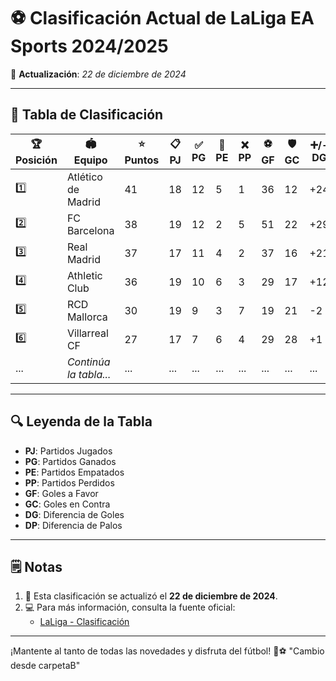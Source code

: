 # ⚽ Clasificación Actual de LaLiga EA Sports 2024/2025

📅 **Actualización**: *22 de diciembre de 2024*

---

## 🌟 Tabla de Clasificación

| 🏆 **Posición** | 🏟️ **Equipo**       | ⭐ **Puntos** | 📋 **PJ** | ✅ **PG** | 🤝 **PE** | ❌ **PP** | ⚽ **GF** | 🛡️ **GC** | ➕/- **DG** |
|-----------------|--------------------|--------------|-----------|-----------|-----------|-----------|-----------|-----------|-------------|
| 1️⃣             | Atlético de Madrid | 41           | 18        | 12        | 5         | 1         | 36        | 12        | +24         |
| 2️⃣             | FC Barcelona       | 38           | 19        | 12        | 2         | 5         | 51        | 22        | +29         |
| 3️⃣             | Real Madrid        | 37           | 17        | 11        | 4         | 2         | 37        | 16        | +21         |
| 4️⃣             | Athletic Club      | 36           | 19        | 10        | 6         | 3         | 29        | 17        | +12         |
| 5️⃣             | RCD Mallorca       | 30           | 19        | 9         | 3         | 7         | 19        | 21        | -2          |
| 6️⃣             | Villarreal CF      | 27           | 17        | 7         | 6         | 4         | 29        | 28        | +1          |
| ...             | *Continúa la tabla...* | ...      | ...       | ...       | ...       | ...       | ...       | ...       | ...         |

---

## 🔍 Leyenda de la Tabla

- **PJ**: Partidos Jugados  
- **PG**: Partidos Ganados  
- **PE**: Partidos Empatados  
- **PP**: Partidos Perdidos  
- **GF**: Goles a Favor  
- **GC**: Goles en Contra  
- **DG**: Diferencia de Goles  
- **DP**: Diferencia de Palos
---

## 🗒️ Notas

1. 📌 Esta clasificación se actualizó el **22 de diciembre de 2024**.  
2. 💻 Para más información, consulta la fuente oficial:  
   - [LaLiga - Clasificación](https://www.laliga.com/laliga-easports/clasificacion)

---

¡Mantente al tanto de todas las novedades y disfruta del fútbol! 🥳⚽
"Cambio desde carpetaB" 
